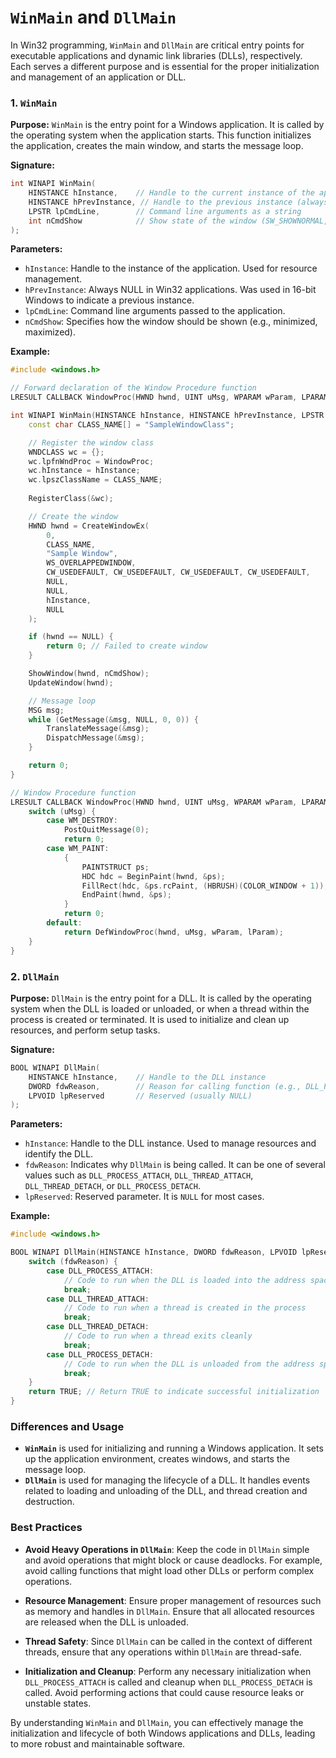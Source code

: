 #  `WinMain` and `DllMain` 

In Win32 programming, `WinMain` and `DllMain` are critical entry points for executable applications and dynamic link libraries (DLLs), respectively. Each serves a different purpose and is essential for the proper initialization and management of an application or DLL.

### **1. `WinMain`**

**Purpose:**
`WinMain` is the entry point for a Windows application. It is called by the operating system when the application starts. This function initializes the application, creates the main window, and starts the message loop.

**Signature:**
```cpp
int WINAPI WinMain(
    HINSTANCE hInstance,    // Handle to the current instance of the application
    HINSTANCE hPrevInstance, // Handle to the previous instance (always NULL for Win32)
    LPSTR lpCmdLine,        // Command line arguments as a string
    int nCmdShow            // Show state of the window (SW_SHOWNORMAL, SW_HIDE, etc.)
);
```

**Parameters:**
- `hInstance`: Handle to the instance of the application. Used for resource management.
- `hPrevInstance`: Always NULL in Win32 applications. Was used in 16-bit Windows to indicate a previous instance.
- `lpCmdLine`: Command line arguments passed to the application.
- `nCmdShow`: Specifies how the window should be shown (e.g., minimized, maximized).

**Example:**

```cpp
#include <windows.h>

// Forward declaration of the Window Procedure function
LRESULT CALLBACK WindowProc(HWND hwnd, UINT uMsg, WPARAM wParam, LPARAM lParam);

int WINAPI WinMain(HINSTANCE hInstance, HINSTANCE hPrevInstance, LPSTR lpCmdLine, int nCmdShow) {
    const char CLASS_NAME[] = "SampleWindowClass";

    // Register the window class
    WNDCLASS wc = {};
    wc.lpfnWndProc = WindowProc;
    wc.hInstance = hInstance;
    wc.lpszClassName = CLASS_NAME;
    
    RegisterClass(&wc);

    // Create the window
    HWND hwnd = CreateWindowEx(
        0,
        CLASS_NAME,
        "Sample Window",
        WS_OVERLAPPEDWINDOW,
        CW_USEDEFAULT, CW_USEDEFAULT, CW_USEDEFAULT, CW_USEDEFAULT,
        NULL,
        NULL,
        hInstance,
        NULL
    );

    if (hwnd == NULL) {
        return 0; // Failed to create window
    }

    ShowWindow(hwnd, nCmdShow);
    UpdateWindow(hwnd);

    // Message loop
    MSG msg;
    while (GetMessage(&msg, NULL, 0, 0)) {
        TranslateMessage(&msg);
        DispatchMessage(&msg);
    }

    return 0;
}

// Window Procedure function
LRESULT CALLBACK WindowProc(HWND hwnd, UINT uMsg, WPARAM wParam, LPARAM lParam) {
    switch (uMsg) {
        case WM_DESTROY:
            PostQuitMessage(0);
            return 0;
        case WM_PAINT:
            {
                PAINTSTRUCT ps;
                HDC hdc = BeginPaint(hwnd, &ps);
                FillRect(hdc, &ps.rcPaint, (HBRUSH)(COLOR_WINDOW + 1));
                EndPaint(hwnd, &ps);
            }
            return 0;
        default:
            return DefWindowProc(hwnd, uMsg, wParam, lParam);
    }
}
```

### **2. `DllMain`**

**Purpose:**
`DllMain` is the entry point for a DLL. It is called by the operating system when the DLL is loaded or unloaded, or when a thread within the process is created or terminated. It is used to initialize and clean up resources, and perform setup tasks.

**Signature:**
```cpp
BOOL WINAPI DllMain(
    HINSTANCE hInstance,    // Handle to the DLL instance
    DWORD fdwReason,        // Reason for calling function (e.g., DLL_PROCESS_ATTACH)
    LPVOID lpReserved       // Reserved (usually NULL)
);
```

**Parameters:**
- `hInstance`: Handle to the DLL instance. Used to manage resources and identify the DLL.
- `fdwReason`: Indicates why `DllMain` is being called. It can be one of several values such as `DLL_PROCESS_ATTACH`, `DLL_THREAD_ATTACH`, `DLL_THREAD_DETACH`, or `DLL_PROCESS_DETACH`.
- `lpReserved`: Reserved parameter. It is `NULL` for most cases.

**Example:**

```cpp
#include <windows.h>

BOOL WINAPI DllMain(HINSTANCE hInstance, DWORD fdwReason, LPVOID lpReserved) {
    switch (fdwReason) {
        case DLL_PROCESS_ATTACH:
            // Code to run when the DLL is loaded into the address space of the process
            break;
        case DLL_THREAD_ATTACH:
            // Code to run when a thread is created in the process
            break;
        case DLL_THREAD_DETACH:
            // Code to run when a thread exits cleanly
            break;
        case DLL_PROCESS_DETACH:
            // Code to run when the DLL is unloaded from the address space of the process
            break;
    }
    return TRUE; // Return TRUE to indicate successful initialization
}
```

### **Differences and Usage**

- **`WinMain`** is used for initializing and running a Windows application. It sets up the application environment, creates windows, and starts the message loop.
- **`DllMain`** is used for managing the lifecycle of a DLL. It handles events related to loading and unloading of the DLL, and thread creation and destruction.

### **Best Practices**

- **Avoid Heavy Operations in `DllMain`**: Keep the code in `DllMain` simple and avoid operations that might block or cause deadlocks. For example, avoid calling functions that might load other DLLs or perform complex operations.

- **Resource Management**: Ensure proper management of resources such as memory and handles in `DllMain`. Ensure that all allocated resources are released when the DLL is unloaded.

- **Thread Safety**: Since `DllMain` can be called in the context of different threads, ensure that any operations within `DllMain` are thread-safe.

- **Initialization and Cleanup**: Perform any necessary initialization when `DLL_PROCESS_ATTACH` is called and cleanup when `DLL_PROCESS_DETACH` is called. Avoid performing actions that could cause resource leaks or unstable states.

By understanding `WinMain` and `DllMain`, you can effectively manage the initialization and lifecycle of both Windows applications and DLLs, leading to more robust and maintainable software.